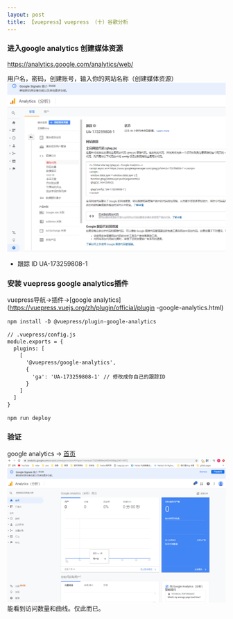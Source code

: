 ```yaml
---
layout: post
title: 【vuepress】vuepress （十）谷歌分析
---
```


### 进入google analytics 创建媒体资源
https://analytics.google.com/analytics/web/

用户名，密码，创建账号，输入你的网站名称（创建媒体资源）
![](/images/2020-07-22-20-05-38.png)

- 跟踪 ID
UA-173259808-1

### 安装 vuepress google analytics插件

vuepress导航→插件→[google analytics](https://vuepress.vuejs.org/zh/plugin/official/plugin
-google-analytics.html)

`npm install -D @vuepress/plugin-google-analytics`

```
// .vuepress/config.js
module.exports = {
  plugins: [
    [
      '@vuepress/google-analytics',
      {
        'ga': 'UA-173259808-1' // 修改成你自己的跟踪ID
      }
    ]
  ]
}
```

`npm run deploy`

### 验证

google analytics → [首页](https://analytics.google.com/analytics/web/provision/#/report-home/a173259808w240564380p224515972)
![](/images/2020-07-22-20-10-42.png)
能看到访问数量和曲线。仅此而已。
